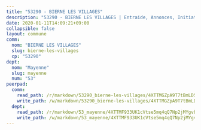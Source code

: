 ```yaml
---
title: "53290 - BIERNE LES VILLAGES"
description: "53290 - BIERNE LES VILLAGES | Entraide, Annonces, Initiatives"
date: 2020-01-11T14:09:21+09:00
collapsible: false
layout: commune
comm:
  nom: "BIERNE LES VILLAGES"
  slug: bierne-les-villages
  cp: "53290"
dept:
  nom: "Mayenne"
  slug: mayenne
  num: "53"
peerpad:
  comm:
    read_path: /r/markdown/53290_bierne-les-villages/4XTTMGZpA9T7tBmLDSNeqVvDHApPNzNSJG78b84Giwx8PG3H1
    write_path: /w/markdown/53290_bierne-les-villages/4XTTMGZpA9T7tBmLDSNeqVvDHApPNzNSJG78b84Giwx8PG3H1-K3TgUrLm7Z261QYVsGqz3YsPuctkZYEaCyL8p5Y5soLyeggCGV8vsNkNSaW2KVkZ9qdPqbYjygg8fc9VGectqwNU3e9188yY4ZL76tSJFQwiPyC4wQmwC1fgbk2ir7DNfV2wPZfu
  dept:
    read_path: /r/markdown/53_mayenne/4XTTMF933UK1cVtse5mq4qQ7Np2jMYgvbp6qouY9MWyoeWY43
    write_path: /w/markdown/53_mayenne/4XTTMF933UK1cVtse5mq4qQ7Np2jMYgvbp6qouY9MWyoeWY43-K3TgUcgqTBNoSTxPqkZ94HV7ydPjBnvnBue9tEiK9jakhdXjxdo4Br4iK1oa2CDh4yEVWX1tFyjU9wvcKRuNLDocpAE5TJXkqSv2docSVtfLpqmkB6Zf1obqgGj7oAqY4ytCV5Es
---
```


